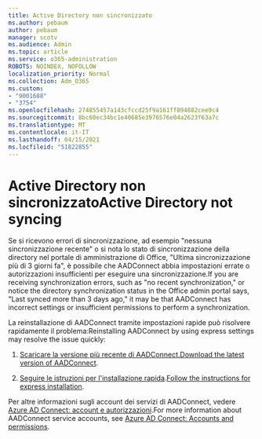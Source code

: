 ```yaml
---
title: Active Directory non sincronizzato
ms.author: pebaum
author: pebaum
manager: scotv
ms.audience: Admin
ms.topic: article
ms.service: o365-administration
ROBOTS: NOINDEX, NOFOLLOW
localization_priority: Normal
ms.collection: Adm_O365
ms.custom:
- "9001688"
- "3754"
ms.openlocfilehash: 274855457a143cfccd25f9a161ff894882cee9c4
ms.sourcegitcommit: 8bc60ec34bc1e40685e3976576e04a2623f63a7c
ms.translationtype: MT
ms.contentlocale: it-IT
ms.lasthandoff: 04/15/2021
ms.locfileid: "51822855"
---
```

# <a name="active-directory-not-syncing"></a><span data-ttu-id="c0604-102">Active Directory non sincronizzato</span><span class="sxs-lookup"><span data-stu-id="c0604-102">Active Directory not syncing</span></span>

<span data-ttu-id="c0604-103">Se si ricevono errori di sincronizzazione, ad esempio "nessuna sincronizzazione recente" o si nota lo stato di sincronizzazione della directory nel portale di amministrazione di Office, "Ultima sincronizzazione più di 3 giorni fa", è possibile che AADConnect abbia impostazioni errate o autorizzazioni insufficienti per eseguire una sincronizzazione.</span><span class="sxs-lookup"><span data-stu-id="c0604-103">If you are receiving synchronization errors, such as "no recent synchronization," or notice the directory synchronization status in the Office admin portal says, "Last synced more than 3 days ago," it may be that AADConnect has incorrect settings or insufficient permissions to perform a synchronization.</span></span>  

<span data-ttu-id="c0604-104">La reinstallazione di AADConnect tramite impostazioni rapide può risolvere rapidamente il problema:</span><span class="sxs-lookup"><span data-stu-id="c0604-104">Reinstalling AADConnect by using express settings may resolve the issue quickly:</span></span>

1. <span data-ttu-id="c0604-105">[Scaricare la versione più recente di AADConnect.](https://go.microsoft.com/fwlink/?LinkId=615771)</span><span class="sxs-lookup"><span data-stu-id="c0604-105">[Download the latest version of AADConnect](https://go.microsoft.com/fwlink/?LinkId=615771).</span></span>

2. <span data-ttu-id="c0604-106">[Seguire le istruzioni per l'installazione rapida](https://docs.microsoft.com/azure/active-directory/hybrid/how-to-connect-install-express).</span><span class="sxs-lookup"><span data-stu-id="c0604-106">[Follow the instructions for express installation](https://docs.microsoft.com/azure/active-directory/hybrid/how-to-connect-install-express).</span></span>

<span data-ttu-id="c0604-107">Per altre informazioni sugli account dei servizi di AADConnect, vedere [Azure AD Connect: account e autorizzazioni](https://docs.microsoft.com/azure/active-directory/hybrid/reference-connect-accounts-permissions).</span><span class="sxs-lookup"><span data-stu-id="c0604-107">For more information about AADConnect service accounts, see [Azure AD Connect: Accounts and permissions](https://docs.microsoft.com/azure/active-directory/hybrid/reference-connect-accounts-permissions).</span></span>
